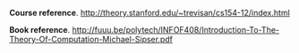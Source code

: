 **Course reference**. http://theory.stanford.edu/~trevisan/cs154-12/index.html

**Book reference**. http://fuuu.be/polytech/INFOF408/Introduction-To-The-Theory-Of-Computation-Michael-Sipser.pdf